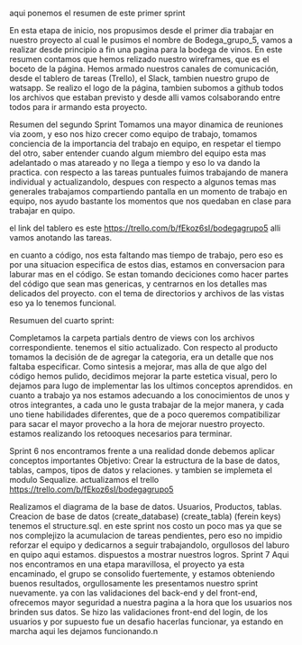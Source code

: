 aqui ponemos el resumen de este primer sprint

En esta etapa de inicio, nos propusimos desde el primer dia trabajar en nuestro proyecto al cual le pusimos el nombre de Bodega_grupo_5, vamos a realizar desde principio a fin una pagina para la bodega de vinos.
En este resumen contamos que hemos relizado nuestro wireframes, que es el boceto de la página.
Hemos armado nuestros canales de comunicación, desde el tablero de tareas (Trello), el Slack, tambien nuestro grupo de watsapp.
Se realizo el logo de la página, tambien subomos a github todos los archivos que estaban previsto y desde alli vamos colsaborando entre todos para ir armando esta proyecto.


Resumen del segundo Sprint
Tomamos una mayor dinamica de reuniones via zoom, y eso nos hizo crecer como equipo de trabajo,
tomamos conciencia de la importancia del trabajo en equipo, en respetar el tiempo del otro,
saber entender cuando algum miembro del equipo esta mas adelantado o mas atareado y no llega a tiempo y eso lo va dando la practica.
con respecto a las tareas puntuales fuimos trabajando de manera individual y actualizandolo, despues con respecto a algunos temas mas generales trabajamos compartiendo pantalla en un momento de trabajo en equipo, nos ayudo bastante los momentos que nos quedaban en clase para trabajar en quipo.

el link del tablero es este https://trello.com/b/fEkoz6sI/bodegagrupo5
alli vamos anotando las tareas.

en cuanto a código, nos esta faltando mas tiempo de trabajo, pero eso es por una situacion especifica de estos dias, estamos en conversacion para laburar mas en el código.
Se estan tomando deciciones como hacer partes del código que sean mas genericas, y centrarnos en los detalles mas delicados del proyecto.
con el tema de directorios y archivos de las vistas eso ya lo tenemos funcional.

Resumuen del cuarto sprint:

Completamos la carpeta partials dentro de views con los archivos correspondiente.
tenemos el sitio actualizado.
 Con respecto al producto tomamos la decisión de de agregar la categoria, era un detalle que nos faltaba especificar.
Como sintesis a mejorar, mas alla de que algo del código hemos pulido, decidimos mejorar la parte estetica visual, pero lo dejamos para lugo de implementar las los ultimos conceptos aprendidos.
en cuanto a trabajo ya nos estamos adecuando a los conocimientos de unos y otros integrantes, a cada uno le gusta trabajar de la mejor manera,  y cada uno tiene habilidades diferentes, que de a poco queremos compatibilizar para sacar el mayor provecho a la hora de mejorar nuestro proyecto.
estamos realizando los retooques necesarios para terminar.

Sprint 6
nos encontramos frente a una realidad donde debemos aplicar conceptos importantes
Objetivo:
Crear la estructura de la base de datos, tablas, campos, tipos de datos y relaciones.
y tambien se implemeta el modulo Sequalize.
actualizamos el trello
https://trello.com/b/fEkoz6sI/bodegagrupo5

Realizamos el diagrama de la base de datos.
Usuarios, Productos, tablas.
Creacion de base de datos (create_database) (create_tabla) (ferein keys)
tenemos el structure.sql.
en este sprint nos costo un poco mas ya que se nos complejizo la acumulacion de tareas pendientes, pero eso no impidio reforzar el equipo y dedicarnos a seguir trabajandolo, 
orgullosos del laburo en quipo aqui estamos. dispuestos a mostrar nuestros logros.
Sprint 7 
Aqui nos encontramos en una etapa maravillosa, el proyecto ya esta encaminado, el grupo se consolido fuertemente, y estamos obteniendo buenos resultados, orgullosamente les presentamos nuestro sprint nuevamente.
ya con las validaciones del back-end y del front-end, ofrecemos mayor seguridad a nuestra pagina a la hora que los usuarios nos brinden sus datos.
Se hizo las validaciones front-end del login, de los usuarios y por supuesto fue un desafio hacerlas funcionar, ya estando en marcha aqui les dejamos funcionando.n


